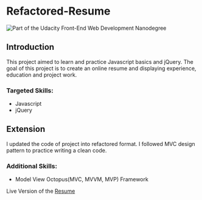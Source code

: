 # Refactored-Resume

![Part of the Udacity Front-End Web Development Nanodegree](https://img.shields.io/badge/Udacity-Front--End%20Web%20Developer%20Nanodegree-02b3e4.svg)

## Introduction

This project aimed to learn and practice Javascript basics and jQuery. The goal of this project is to create an online resume and displaying experience, education and project work.

### Targeted Skills:

* Javascript
* jQuery

## Extension

I updated the code of project into refactored format. I followed MVC design pattern to practice writing a clean code.

### Additional Skills:

* Model View Octopus(MVC, MVVM, MVP) Framework

Live Version of the [Resume](https://nidhigaday.github.io/Refactored-Resume/)
